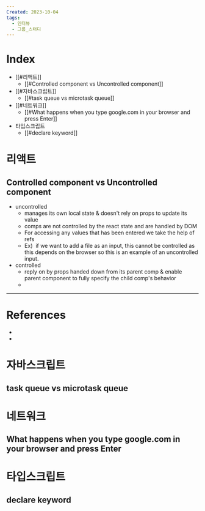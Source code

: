 ```yaml
---
Created: 2023-10-04
tags:
  - 인터뷰
  - 그룹_스터디
---
```

# Index
- [[#리액트]]
	- [[#Controlled component vs Uncontrolled component]]
- [[#자바스크립트]]
	- [[#task queue vs microtask queue]]
- [[#네트워크]]
	- [[#What happens when you type google.com in your browser and press Enter]]
- 타입스크립트 
	- [[#declare keyword]]
# 리액트
## Controlled component vs Uncontrolled component
- uncontrolled 
	- manages its own local state & doesn't rely on props to update its value
	- comps are not controlled by the react state and are handled by DOM
	- For accessing any values that has been entered we take the help of refs
	- Ex)  if we want to add a file as an input, this cannot be controlled as this depends on the browser so this is an example of an uncontrolled input.
- controlled 
	- reply on by props handed down from its parent comp & enable parent component to fully specify the child comp's behavior
	- 
---
# References
- 
- 
# 자바스크립트
## task queue vs microtask queue
# 네트워크
## What happens when you type google.com in your browser and press Enter

# 타입스크립트
## declare keyword